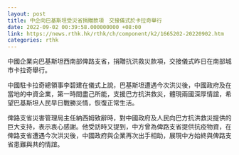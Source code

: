 ```yaml
---
layout: post
title: 中企向巴基斯坦受災省捐贈款項　交接儀式於卡拉奇舉行
date: 2022-09-02 00:39:58.000000000 +08:00
link: https://news.rthk.hk/rthk/ch/component/k2/1665202-20220902.htm
categories: rthk
---
```


中國企業向巴基斯坦西南部俾路支省，捐贈抗洪救災款項，交接儀式昨日在南部城市卡拉奇舉行。

中國駐卡拉奇總領事李碧建在儀式上說，巴基斯坦遭遇今次洪災後，中國政府及在當地的中資企業，第一時間盡己所能，支援巴方抗洪救災，體現兩國深厚情誼，希望巴基斯坦人民早日戰勝災情，恢復正常生活。

俾路支省災害管理局主任納西姆致辭時，對中國政府及人民向巴方抗洪救災提供的巨大支持，表示衷心感謝。他受訪時又提到，中方曾為俾路支省提供抗疫物資，在俾路支省遭遇今次洪災後，中國政府與企業再次出手相助，展現中方始終與俾路支省患難與共的情誼。
